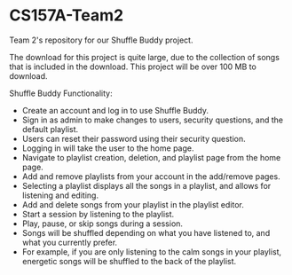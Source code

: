 # CS157A-Team2
Team 2's repository for our Shuffle Buddy project.

The download for this project is quite large, due to the collection of songs that is included in the download. This project will be over 100 MB to download.

Shuffle Buddy Functionality:
- Create an account and log in to use Shuffle Buddy.
- Sign in as admin to make changes to users, security questions, and the default playlist.
- Users can reset their password using their security question.
- Logging in will take the user to the home page.
- Navigate to playlist creation, deletion, and playlist page from the home page.
- Add and remove playlists from your account in the add/remove pages.
- Selecting a playlist displays all the songs in a playlist, and allows for listening and editing.
- Add and delete songs from your playlist in the playlist editor.
- Start a session by listening to the playlist.
- Play, pause, or skip songs during a session.
- Songs will be shuffled depending on what you have listened to, and what you currently prefer.
- For example, if you are only listening to the calm songs in your playlist, energetic songs
  will be shuffled to the back of the playlist.

